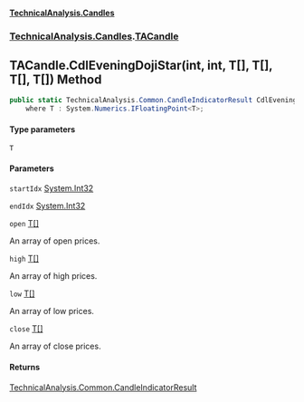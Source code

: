 #### [TechnicalAnalysis.Candles](TechnicalAnalysis.Candles.md 'TechnicalAnalysis.Candles')
### [TechnicalAnalysis.Candles](TechnicalAnalysis.Candles.md#TechnicalAnalysis.Candles 'TechnicalAnalysis.Candles').[TACandle](TACandle.md 'TechnicalAnalysis.Candles.TACandle')

## TACandle.CdlEveningDojiStar<T>(int, int, T[], T[], T[], T[]) Method

```csharp
public static TechnicalAnalysis.Common.CandleIndicatorResult CdlEveningDojiStar<T>(int startIdx, int endIdx, T[] open, T[] high, T[] low, T[] close)
    where T : System.Numerics.IFloatingPoint<T>;
```
#### Type parameters

<a name='TechnicalAnalysis.Candles.TACandle.CdlEveningDojiStar_T_(int,int,T[],T[],T[],T[]).T'></a>

`T`
#### Parameters

<a name='TechnicalAnalysis.Candles.TACandle.CdlEveningDojiStar_T_(int,int,T[],T[],T[],T[]).startIdx'></a>

`startIdx` [System.Int32](https://docs.microsoft.com/en-us/dotnet/api/System.Int32 'System.Int32')

<a name='TechnicalAnalysis.Candles.TACandle.CdlEveningDojiStar_T_(int,int,T[],T[],T[],T[]).endIdx'></a>

`endIdx` [System.Int32](https://docs.microsoft.com/en-us/dotnet/api/System.Int32 'System.Int32')

<a name='TechnicalAnalysis.Candles.TACandle.CdlEveningDojiStar_T_(int,int,T[],T[],T[],T[]).open'></a>

`open` [T](TACandle.CdlEveningDojiStar_T_(int,int,T[],T[],T[],T[]).md#TechnicalAnalysis.Candles.TACandle.CdlEveningDojiStar_T_(int,int,T[],T[],T[],T[]).T 'TechnicalAnalysis.Candles.TACandle.CdlEveningDojiStar<T>(int, int, T[], T[], T[], T[]).T')[[]](https://docs.microsoft.com/en-us/dotnet/api/System.Array 'System.Array')

An array of open prices.

<a name='TechnicalAnalysis.Candles.TACandle.CdlEveningDojiStar_T_(int,int,T[],T[],T[],T[]).high'></a>

`high` [T](TACandle.CdlEveningDojiStar_T_(int,int,T[],T[],T[],T[]).md#TechnicalAnalysis.Candles.TACandle.CdlEveningDojiStar_T_(int,int,T[],T[],T[],T[]).T 'TechnicalAnalysis.Candles.TACandle.CdlEveningDojiStar<T>(int, int, T[], T[], T[], T[]).T')[[]](https://docs.microsoft.com/en-us/dotnet/api/System.Array 'System.Array')

An array of high prices.

<a name='TechnicalAnalysis.Candles.TACandle.CdlEveningDojiStar_T_(int,int,T[],T[],T[],T[]).low'></a>

`low` [T](TACandle.CdlEveningDojiStar_T_(int,int,T[],T[],T[],T[]).md#TechnicalAnalysis.Candles.TACandle.CdlEveningDojiStar_T_(int,int,T[],T[],T[],T[]).T 'TechnicalAnalysis.Candles.TACandle.CdlEveningDojiStar<T>(int, int, T[], T[], T[], T[]).T')[[]](https://docs.microsoft.com/en-us/dotnet/api/System.Array 'System.Array')

An array of low prices.

<a name='TechnicalAnalysis.Candles.TACandle.CdlEveningDojiStar_T_(int,int,T[],T[],T[],T[]).close'></a>

`close` [T](TACandle.CdlEveningDojiStar_T_(int,int,T[],T[],T[],T[]).md#TechnicalAnalysis.Candles.TACandle.CdlEveningDojiStar_T_(int,int,T[],T[],T[],T[]).T 'TechnicalAnalysis.Candles.TACandle.CdlEveningDojiStar<T>(int, int, T[], T[], T[], T[]).T')[[]](https://docs.microsoft.com/en-us/dotnet/api/System.Array 'System.Array')

An array of close prices.

#### Returns
[TechnicalAnalysis.Common.CandleIndicatorResult](https://docs.microsoft.com/en-us/dotnet/api/TechnicalAnalysis.Common.CandleIndicatorResult 'TechnicalAnalysis.Common.CandleIndicatorResult')